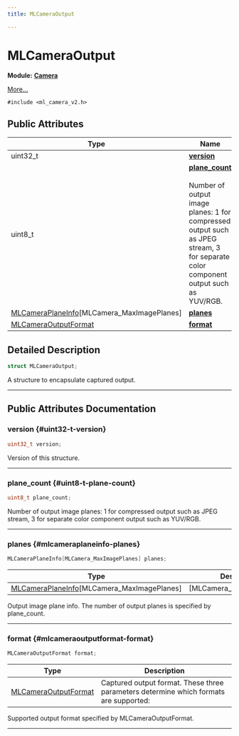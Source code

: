 ```yaml
---
title: MLCameraOutput

---
```


# MLCameraOutput

**Module:** **[Camera](/versioned_docs/version-02-Aug-2023/api-ref/api/Modules/group___camera/group___camera.md)**



 [More...](#detailed-description)


`#include <ml_camera_v2.h>`

## Public Attributes

| Type           | Name           |
| -------------- | -------------- |
| uint32_t | **[version](/versioned_docs/version-02-Aug-2023/api-ref/api/Modules/group___camera/struct_m_l_camera_output.md#uint32-t-version)**  |
| uint8_t | **[plane_count](/versioned_docs/version-02-Aug-2023/api-ref/api/Modules/group___camera/struct_m_l_camera_output.md#uint8-t-plane-count)** <br></br>Number of output image planes:   1 for compressed output such as JPEG stream,   3 for separate color component output such as YUV/RGB.  |
| [MLCameraPlaneInfo](/versioned_docs/version-02-Aug-2023/api-ref/api/Modules/group___camera/struct_m_l_camera_plane_info.md)[MLCamera_MaxImagePlanes] | **[planes](/versioned_docs/version-02-Aug-2023/api-ref/api/Modules/group___camera/struct_m_l_camera_output.md#mlcameraplaneinfo-planes)**  |
| [MLCameraOutputFormat](/versioned_docs/version-02-Aug-2023/api-ref/api/Modules/group___camera/group___camera.md#enums-mlcameraoutputformat) | **[format](/versioned_docs/version-02-Aug-2023/api-ref/api/Modules/group___camera/struct_m_l_camera_output.md#mlcameraoutputformat-format)**  |

## Detailed Description

```cpp
struct MLCameraOutput;
```


A structure to encapsulate captured output. 





-----------
## Public Attributes Documentation

### version {#uint32-t-version}

```cpp
uint32_t version;
```


Version of this structure. 





-----------

### plane_count {#uint8-t-plane-count}

```cpp
uint8_t plane_count;
```

Number of output image planes:   1 for compressed output such as JPEG stream,   3 for separate color component output such as YUV/RGB. 





-----------

### planes {#mlcameraplaneinfo-planes}

```cpp
MLCameraPlaneInfo[MLCamera_MaxImagePlanes] planes;
```



| Type | Description |
|--|--|
| [MLCameraPlaneInfo](/versioned_docs/version-02-Aug-2023/api-ref/api/Modules/group___camera/struct_m_l_camera_plane_info.md)[MLCamera_MaxImagePlanes] | [MLCamera_MaxImagePlanes] |


Output image plane info. The number of output planes is specified by plane_count. 





-----------

### format {#mlcameraoutputformat-format}

```cpp
MLCameraOutputFormat format;
```



| Type | Description |
|--|--|
| [MLCameraOutputFormat](/versioned_docs/version-02-Aug-2023/api-ref/api/Modules/group___camera/group___camera.md#enums-mlcameraoutputformat) | Captured output format. These three parameters determine which formats are supported:  |


Supported output format specified by MLCameraOutputFormat. 





-----------


